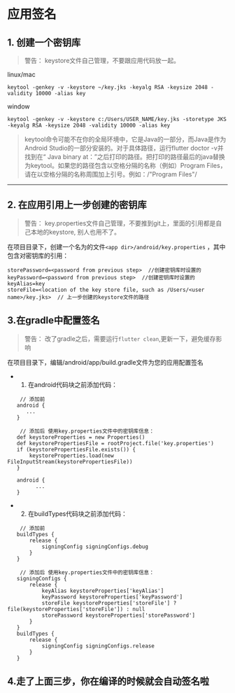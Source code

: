 # 应用签名
## 1. 创建一个密钥库

> 警告： keystore文件自己管理，不要跟应用代码放一起。

linux/mac
```
keytool -genkey -v -keystore ~/key.jks -keyalg RSA -keysize 2048 -validity 10000 -alias key
```

window
```
keytool -genkey -v -keystore c:/Users/USER_NAME/key.jks -storetype JKS -keyalg RSA -keysize 2048 -validity 10000 -alias key

```
> keytool命令可能不在你的全局环境中，它是Java的一部分，而Java是作为Android Studio的一部分安装的。对于具体路径，运行flutter doctor -v并找到在“ Java binary at：”之后打印的路径。把打印的路径最后的java替换为keytool。如果您的路径包含以空格分隔的名称（例如）Program Files，请在以空格分隔的名称周围加上引号。例如：/"Program Files"/


---


## 2. 在应用引用上一步创建的密钥库

> 警告： key.properties文件自己管理，不要推到git上，里面的引用都是自己本地的keystore, 别人也用不了。

在项目目录下，创建一个名为的文件`<app dir>/android/key.properties` ，其中包含对密钥库的引用：

```
storePassword=<password from previous step>  //创建密钥库时设置的
keyPassword=<password from previous step>  //创建密钥库时设置的
keyAlias=key
storeFile=<location of the key store file, such as /Users/<user name>/key.jks>  // 上一步创建的keystore文件的路径
```

## 3.在gradle中配置签名


> 警告： 改了gradle之后，需要运行`flutter clean`,更新一下，避免缓存影响

在项目目录下，编辑<app dir>/android/app/build.gradle文件为您的应用配置签名

- 1. 在android代码块之前添加代码：
```
    // 添加前
   android {
      ...
   }
```
```
    // 添加后 使用key.properties文件中的密钥库信息：
   def keystoreProperties = new Properties()
   def keystorePropertiesFile = rootProject.file('key.properties')
   if (keystorePropertiesFile.exists()) {
       keystoreProperties.load(new FileInputStream(keystorePropertiesFile))
   }

   android {
         ...
   }
```


- 2. 在buildTypes代码块之前添加代码：
```
    // 添加前
   buildTypes {
       release {
           signingConfig signingConfigs.debug
       }
   }

```
```
    // 添加后 使用key.properties文件中的密钥库信息：
   signingConfigs {
       release {
           keyAlias keystoreProperties['keyAlias']
           keyPassword keystoreProperties['keyPassword']
           storeFile keystoreProperties['storeFile'] ? file(keystoreProperties['storeFile']) : null
           storePassword keystoreProperties['storePassword']
       }
   }
   buildTypes {
       release {
           signingConfig signingConfigs.release
       }
   }

```

## 4.走了上面三步，你在编译的时候就会自动签名啦
